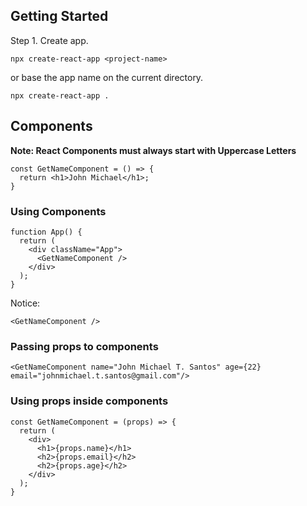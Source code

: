 ## Getting Started
Step 1. Create app.
```
npx create-react-app <project-name>
```
or base the app name on the current directory.
```
npx create-react-app .
```

## Components
**Note:  React Components must always start with Uppercase Letters**
```
const GetNameComponent = () => {
  return <h1>John Michael</h1>;
}
```
### Using Components
```
function App() {
  return (
    <div className="App">
      <GetNameComponent />
    </div>
  );
}
```
Notice:
```
<GetNameComponent />
```

### Passing props to components
```
<GetNameComponent name="John Michael T. Santos" age={22} email="johnmichael.t.santos@gmail.com"/>
```

### Using props inside components
```
const GetNameComponent = (props) => {
  return (
    <div>
      <h1>{props.name}</h1>
      <h2>{props.email}</h2>
      <h2>{props.age}</h2>
    </div>
  );
}
```